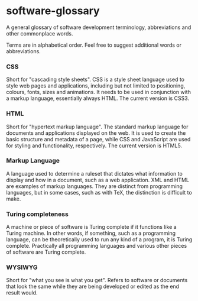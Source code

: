 # software-glossary
A general glossary of software development terminology, abbreviations and other commonplace words.

Terms are in alphabetical order. Feel free to suggest additional words or abbreviations.

### CSS
Short for "cascading style sheets". CSS is a style sheet language used to style web pages and applications, including but not limited to positioning, colours, fonts, sizes and animations. It needs to be used in conjunction with a markup language, essentially always HTML. The current version is CSS3.

### HTML
Short for "hypertext markup language". The standard markup language for documents and applications displayed on the web. It is used to create the basic structure and metadata of a page, while CSS and JavaScript are used for styling and functionality, respectively. The current version is HTML5.

### Markup Language
A language used to determine a ruleset that dictates what information to display and how in a document, such as a web application. XML and HTML are examples of markup languages. They are distinct from programming languages, but in some cases, such as with TeX, the distinction is difficult to make.

### Turing completeness
A machine or piece of software is Turing complete if it functions like a Turing machine. In other words, if something, such as a programming language, can be theoretically used to run any kind of a program, it is Turing complete. Practically all programming languages and various other pieces of software are Turing complete.

### WYSIWYG
Short for "what you see is what you get". Refers to software or documents that look the same while they are being developed or edited as the end result would.
